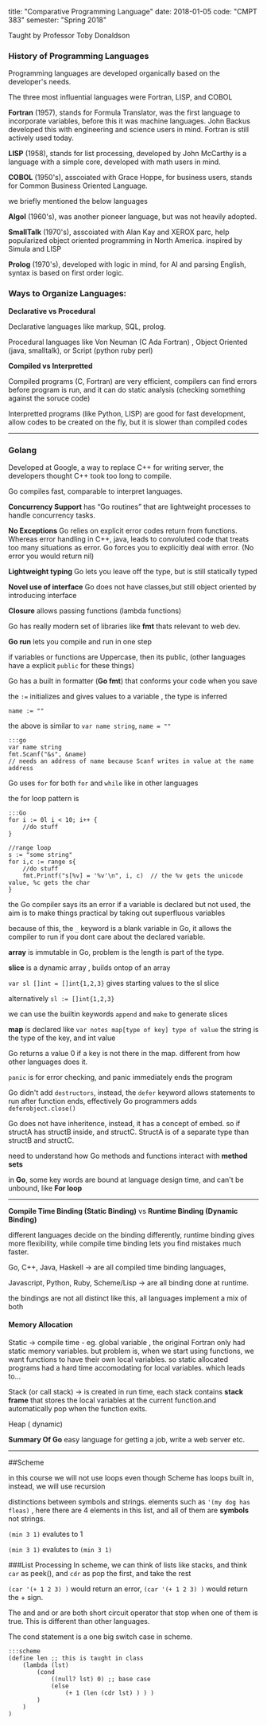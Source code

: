 title: "Comparative Programming Language"
date: 2018-01-05
code: "CMPT 383"
semester: "Spring 2018"

Taught by Professor Toby Donaldson

### History of Programming Languages
Programming languages are developed organically based on the developer's needs. 

The three most influential languages were Fortran, LISP, and COBOL

__Fortran__ (1957), stands for Formula Translator, was the first language to incorporate variables, before this it was machine languages. John Backus developed this with engineering and science users in mind. Fortran is still actively used today.

__LISP__ (1958), stands for list processing, developed by John McCarthy is a language with a simple core, developed with math users in mind. 

__COBOL__ (1950's), asscoiated with Grace Hoppe, for business users, stands for Common Business Oriented Language. 

we briefly mentioned the below languages 

__Algol__ (1960's), was another pioneer language, but was not heavily adopted.

__SmallTalk__ (1970's), asscoiated with Alan Kay and XEROX parc, help popularized object oriented programming in North America. inspired by Simula and LISP

__Prolog__ (1970's), developed with logic in mind, for AI and parsing English, syntax is based on first order logic. 

### Ways to Organize Languages:
__Declarative vs Procedural__

Declarative languages like markup, SQL, prolog.

Procedural languages like Von Neuman (C Ada Fortran) , Object Oriented (java, smalltalk), or Script (python ruby perl)

__Compiled vs Interpretted__

Compiled programs (C, Fortran) are very efficient, compilers can find errors before program is run, and it can do static analysis (checking something against the soruce code)

Interpretted programs (like Python, LISP) are good for fast development, allow codes to be created on the fly, but it is slower than compiled codes

---

### Golang

Developed at Google, a way to replace C++ for writing server, the developers thought C++ took too long to compile.

Go compiles fast, comparable to interpret languages.

__Concurrency Support__ has “Go routines” that are lightweight processes to handle concurrency tasks. 

__No Exceptions__ Go relies on explicit error codes return from functions. Whereas error handling in C++, java, leads to convoluted code that treats too many situations as error. Go forces you to explicitly deal with error. (No error you would return nil)

__Lightweight typing__ Go lets you leave off the type, but is still statically typed


__Novel use of interface__ Go does not have classes,but still object oriented by introducing interface 

__Closure__ allows passing functions (lambda functions)

Go has really modern set of libraries like __fmt__ thats relevant to web dev. 

**Go run** lets you compile and run in one step

if variables or functions are Uppercase, then its public, (other languages have a explicit `public` for these things)

Go has a built in formatter (**Go fmt**) that conforms your code when you save


the `:=` initializes and gives values to a variable , the type is inferred

`name := ""`  

the above is similar to `var name string`, `name = ""` 

	:::go
	var name string
	fmt.Scanf("&s", &name) 
	// needs an address of name because Scanf writes in value at the name address

Go uses `for` for both `for` and `while` like in other languages

the for loop pattern is
	
	:::Go
	for i := 0l i < 10; i++ {
		//do stuff
	}
	
	//range loop
	s := "some string"
	for i,c := range s{
		//do stuff
		fmt.Printf("s[%v] = '%v'\n", i, c)	// the %v gets the unicode value, %c gets the char 
	}
	
the Go compiler says its an error if a variable is declared but not used, the aim is to make things practical by taking out superfluous variables

because of this, the `_` keyword is a blank variable in Go, it allows the compiler to run if you dont care about the declared variable. 

__array__ is immutable in Go, problem is the length is part of the type.

__slice__ is a dynamic array , builds ontop of an array

`var sl []int = []int{1,2,3}` gives starting values to the sl slice

alternatively `sl := []int{1,2,3}`

we can use the builtin keywords `append` and `make` to generate slices

__map__ is declared like `var notes map[type of key] type of value` the string is the type of the key, and int value

Go returns a value 0 if a key is not there in the map. different from how other languages does it. 

`panic` is for error checking, and panic immediately ends the program 

Go didn't add `destructors`, instead, the `defer` keyword allows statements to run after function ends, effectively Go programmers adds `deferobject.close()`

Go does not have inheritence, instead, it has a concept of embed. so if structA  has structB inside, and structC. StructA is of a separate type than structB and structC.


need to understand how Go methods and functions interact with __method sets__ 

in __Go__, some key words are bound at language design time, and  can't be unbound, like __For loop__ 

--- 

__Compile Time Binding (Static Binding)__ vs __Runtime Binding (Dynamic Binding)__

different languages decide on the binding differently, runtime binding gives more flexibility, while compile time binding lets you find mistakes much faster.

Go, C++, Java, Haskell -> are all compiled time binding  languages,

Javascript, Python, Ruby, Scheme/Lisp -> are all binding done at runtime. 

the bindings are not all distinct like this, all languages implement a mix of both


#### Memory Allocation

Static  -> compile time - eg. global variable , the original Fortran only had static memory variables. but problem is, when we start using functions, we want functions to have their own local variables. so static allocated programs had a hard time accomodating for local variables. which leads to... 

Stack (or call stack)  -> is created in run time, each stack contains __stack frame__ that stores the local variables at the current function.and automatically pop when the function exits.   


Heap ( dynamic) 


__Summary Of Go__
easy language for getting a job, write a web server etc. 

--- 

##Scheme 

in this course we will not use loops even though Scheme has loops built in, instead, we will use recursion



distinctions between symbols and strings. elements such as `'(my dog has fleas)` , here there are 4 elements in this list, and all of them are **symbols** not strings.

`(min 3 1)` evalutes to 1

`(min 3 1)`  evalutes to `(min 3 1)`

###List Processing
In scheme, we can think of lists like stacks, and think `car` as peek(), and `cdr` as pop the first, and take the rest


`(car '(+ 1 2 3) )` would return an error,
`(car '(+ 1 2 3) )` would return the + sign.


The and and or are both short circuit operator that stop when one of them is true. This is different than other languages.

The cond  statement is a one big switch case in scheme. 


	:::scheme
	(define len ;; this is taught in class
		(lambda (lst)
			(cond
				((null? lst) 0) ;; base case
				(else 
					(+ 1 (len (cdr lst) ) ) )
			)
		)
	)

